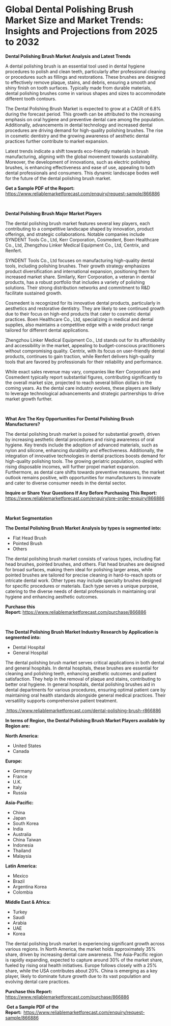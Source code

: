 <p><h1>Global Dental Polishing Brush Market Size and Market Trends: Insights and Projections from 2025 to 2032</h1></p><p><strong>Dental Polishing Brush Market Analysis and Latest Trends</strong></p>
<p><p>A dental polishing brush is an essential tool used in dental hygiene procedures to polish and clean teeth, particularly after professional cleaning or procedures such as fillings and restorations. These brushes are designed to effectively remove plaque, stains, and debris, ensuring a smooth and shiny finish on tooth surfaces. Typically made from durable materials, dental polishing brushes come in various shapes and sizes to accommodate different tooth contours.</p><p>The Dental Polishing Brush Market is expected to grow at a CAGR of 6.8% during the forecast period. This growth can be attributed to the increasing emphasis on oral hygiene and preventive dental care among the population. Additionally, advancements in dental technology and increased dental procedures are driving demand for high-quality polishing brushes. The rise in cosmetic dentistry and the growing awareness of aesthetic dental practices further contribute to market expansion. </p><p>Latest trends indicate a shift towards eco-friendly materials in brush manufacturing, aligning with the global movement towards sustainability. Moreover, the development of innovations, such as electric polishing brushes, is enhancing effectiveness and ease of use, appealing to both dental professionals and consumers. This dynamic landscape bodes well for the future of the dental polishing brush market.</p></p>
<p><strong>Get a Sample PDF of the Report:&nbsp;</strong> <a href="https://www.reliablemarketforecast.com/enquiry/request-sample/866886?utm_campaign=3072&utm_medium=2&utm_source=Github&utm_content=ia&utm_term=13042025&utm_id=dental-polishing-brush">https://www.reliablemarketforecast.com/enquiry/request-sample/866886</a></p>
<p>&nbsp;</p>
<p><strong>Dental Polishing Brush Major Market Players</strong></p>
<p><p>The dental polishing brush market features several key players, each contributing to a competitive landscape shaped by innovation, product offerings, and strategic collaborations. Notable companies include SYNDENT Tools Co., Ltd, Kerr Corporation, Cosmedent, Boen Healthcare Co., Ltd, Zhengzhou Linker Medical Equipment Co., Ltd, Centrix, and Renfert.</p><p>SYNDENT Tools Co., Ltd focuses on manufacturing high-quality dental tools, including polishing brushes. Their growth strategy emphasizes product diversification and international expansion, positioning them for increased market share. Similarly, Kerr Corporation, a veteran in dental products, has a robust portfolio that includes a variety of polishing solutions. Their strong distribution networks and commitment to R&D facilitate sustained growth.</p><p>Cosmedent is recognized for its innovative dental products, particularly in aesthetics and restorative dentistry. They are likely to see continued growth due to their focus on high-end products that cater to cosmetic dental practices. Boen Healthcare Co., Ltd, specializing in medical and dental supplies, also maintains a competitive edge with a wide product range tailored for different dental applications.</p><p>Zhengzhou Linker Medical Equipment Co., Ltd stands out for its affordability and accessibility in the market, appealing to budget-conscious practitioners without compromising quality. Centrix, with its focus on user-friendly dental products, continues to gain traction, while Renfert delivers high-quality tools that are favored by professionals for their reliability and performance.</p><p>While exact sales revenue may vary, companies like Kerr Corporation and Cosmedent typically report substantial figures, contributing significantly to the overall market size, projected to reach several billion dollars in the coming years. As the dental care industry evolves, these players are likely to leverage technological advancements and strategic partnerships to drive market growth further.</p></p>
<p>&nbsp;</p>
<p><strong>What Are The Key Opportunities For Dental Polishing Brush Manufacturers?</strong></p>
<p><p>The dental polishing brush market is poised for substantial growth, driven by increasing aesthetic dental procedures and rising awareness of oral hygiene. Key trends include the adoption of advanced materials, such as nylon and silicone, enhancing durability and effectiveness. Additionally, the integration of innovative technologies in dental practices boosts demand for high-quality polishing tools. The growing geriatric population, coupled with rising disposable incomes, will further propel market expansion. Furthermore, as dental care shifts towards preventive measures, the market outlook remains positive, with opportunities for manufacturers to innovate and cater to diverse consumer needs in the dental sector.</p></p>
<p><strong>Inquire or Share Your Questions If Any Before Purchasing This Report:</strong> <a href="https://www.reliablemarketforecast.com/enquiry/pre-order-enquiry/866886?utm_campaign=3072&utm_medium=2&utm_source=Github&utm_content=ia&utm_term=13042025&utm_id=dental-polishing-brush">https://www.reliablemarketforecast.com/enquiry/pre-order-enquiry/866886</a></p>
<p>&nbsp;</p>
<p><strong>Market Segmentation</strong></p>
<p><strong>The Dental Polishing Brush Market Analysis by types is segmented into:</strong></p>
<p><ul><li>Flat Head Brush</li><li>Pointed Brush</li><li>Others</li></ul></p>
<p><p>The dental polishing brush market consists of various types, including flat head brushes, pointed brushes, and others. Flat head brushes are designed for broad surfaces, making them ideal for polishing larger areas, while pointed brushes are tailored for precise cleaning in hard-to-reach spots or intricate dental work. Other types may include specialty brushes designed for specific procedures or materials. Each type serves a unique purpose, catering to the diverse needs of dental professionals in maintaining oral hygiene and enhancing aesthetic outcomes.</p></p>
<p><strong>Purchase this Report:&nbsp;</strong><a href="https://www.reliablemarketforecast.com/purchase/866886?utm_campaign=3072&utm_medium=2&utm_source=Github&utm_content=ia&utm_term=13042025&utm_id=dental-polishing-brush">https://www.reliablemarketforecast.com/purchase/866886</a></p>
<p>&nbsp;</p>
<p><strong>The Dental Polishing Brush Market Industry Research by Application is segmented into:</strong></p>
<p><ul><li>Dental Hospital</li><li>General Hospital</li></ul></p>
<p><p>The dental polishing brush market serves critical applications in both dental and general hospitals. In dental hospitals, these brushes are essential for cleaning and polishing teeth, enhancing aesthetic outcomes and patient satisfaction. They help in the removal of plaque and stains, contributing to better oral hygiene. In general hospitals, dental polishing brushes aid in dental departments for various procedures, ensuring optimal patient care by maintaining oral health standards alongside general medical practices. Their versatility supports comprehensive patient treatment.</p></p>
<p><a href="https://www.reliablemarketforecast.com/dental-polishing-brush-r866886?utm_campaign=3072&utm_medium=2&utm_source=Github&utm_content=ia&utm_term=13042025&utm_id=dental-polishing-brush">&nbsp;https://www.reliablemarketforecast.com/dental-polishing-brush-r866886</a></p>
<p><strong>In terms of Region, the Dental Polishing Brush Market Players available by Region are:</strong></p>
<p>
    <p> <strong> North America: </strong>
        <ul>
            <li>United States</li>
            <li>Canada</li>
        </ul>
        </p> 
    <p> <strong> Europe: </strong>
        <ul>
            <li>Germany</li>
            <li>France</li>
            <li>U.K.</li>
            <li>Italy</li>
            <li>Russia</li>
        </ul>
        </p> 
    <p> <strong> Asia-Pacific: </strong>
        <ul>
            <li>China</li>
            <li>Japan</li>
            <li>South Korea</li>
            <li>India</li>
            <li>Australia</li>
            <li>China Taiwan</li>
            <li>Indonesia</li>
            <li>Thailand</li>
            <li>Malaysia</li>
        </ul>
        </p> 
    <p> <strong> Latin America: </strong>
        <ul>
            <li>Mexico</li>
            <li>Brazil</li>
            <li>Argentina Korea</li>
            <li>Colombia</li>
        </ul>
        </p> 
    <p> <strong> Middle East & Africa: </strong>
        <ul>
            <li>Turkey</li>
            <li>Saudi</li>
            <li>Arabia</li>
            <li>UAE</li>
            <li>Korea</li>
        </ul>
    </p>
    </p>
<p><p>The dental polishing brush market is experiencing significant growth across various regions. In North America, the market holds approximately 35% share, driven by increasing dental care awareness. The Asia-Pacific region is rapidly expanding, expected to capture around 30% of the market share, fueled by rising oral health initiatives. Europe follows closely with a 25% share, while the USA contributes about 20%. China is emerging as a key player, likely to dominate future growth due to its vast population and evolving dental care practices.</p></p>
<p><strong>Purchase this Report: </strong><a href="https://www.reliablemarketforecast.com/purchase/866886?utm_campaign=3072&utm_medium=2&utm_source=Github&utm_content=ia&utm_term=13042025&utm_id=dental-polishing-brush">https://www.reliablemarketforecast.com/purchase/866886</a></p>
<p>&nbsp;<strong>Get a Sample PDF of the Report:&nbsp;&nbsp;</strong><a href="https://www.reliablemarketforecast.com/enquiry/request-sample/866886?utm_campaign=3072&utm_medium=2&utm_source=Github&utm_content=ia&utm_term=13042025&utm_id=dental-polishing-brush">https://www.reliablemarketforecast.com/enquiry/request-sample/866886</a></p>
<p><strong></strong></p>
<p><p></p><p></p><p></p></p>